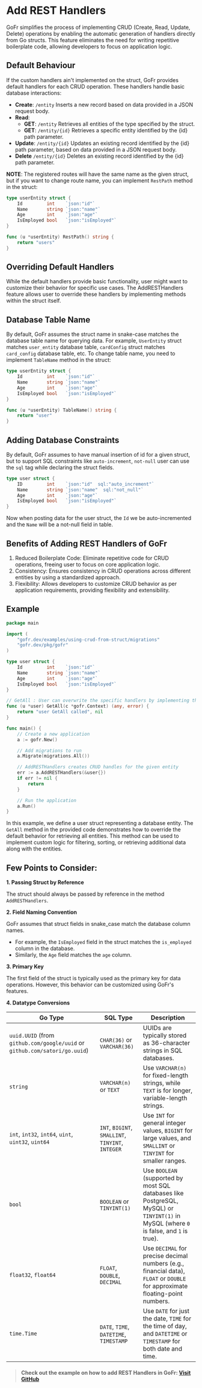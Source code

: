 # Add REST Handlers

GoFr simplifies the process of implementing CRUD (Create, Read, Update, Delete) operations by enabling the automatic generation of handlers directly from Go structs.
This feature eliminates the need for writing repetitive boilerplate code, allowing developers to focus on application logic.

## Default Behaviour

If the custom handlers ain't implemented on the struct, GoFr provides default handlers for each CRUD operation. These handlers handle basic database interactions:

- **Create**: `/entity` Inserts a new record based on data provided in a JSON request body.
- **Read**:
  - **GET**:  `/entity` Retrieves all entities of the type specified by the struct.
  - **GET**:  `/entity/{id}` Retrieves a specific entity identified by the {id} path parameter.
- **Update**: `/entity/{id}` Updates an existing record identified by the {id} path parameter, based on data provided in a JSON request body.
- **Delete**  `/entity/{id}` Deletes an existing record identified by the {id} path parameter.

**NOTE**: The registered routes will have the same name as the given struct, but if you want to change route name, you can implement `RestPath` method in the struct:
```go
type userEntity struct {
	Id         int    `json:"id"`
	Name       string `json:"name"`
	Age        int    `json:"age"`
	IsEmployed bool   `json:"isEmployed"`
}

func (u *userEntity) RestPath() string {
	return "users"
}
```

## Overriding Default Handlers

While the default handlers provide basic functionality, user might want to customize their behavior for specific use cases. 
The AddRESTHandlers feature allows user to override these handlers by implementing methods within the struct itself.

## Database Table Name
By default, GoFr assumes the struct name in snake-case matches the database table name for querying data. For example, `UserEntity` struct matches `user_entity` database table, `cardConfig` struct matches `card_config` database table, etc.
To change table name, you need to implement `TableName` method in the struct:
```go
type userEntity struct {
	Id         int    `json:"id"`
	Name       string `json:"name"`
	Age        int    `json:"age"`
	IsEmployed bool   `json:"isEmployed"`
}

func (u *userEntity) TableName() string {
	return "user"
}
```

## Adding Database Constraints
By default, GoFr assumes to have manual insertion of id for a given struct, but to support SQL constraints like `auto-increment`,
`not-null` user can use the `sql` tag while declaring the struct fields.

```go
type user struct {
	ID         int    `json:"id"  sql:"auto_increment"`
	Name       string `json:"name"  sql:"not_null"`
	Age        int    `json:"age"`
	IsEmployed bool   `json:"isEmployed"`
}
```

Now when posting data for the user struct, the `Id` we be auto-incremented and the `Name` will be a not-null field in table.

## Benefits of Adding REST Handlers of GoFr

1. Reduced Boilerplate Code: Eliminate repetitive code for CRUD operations, freeing user to focus on core application logic.
2. Consistency: Ensures consistency in CRUD operations across different entities by using a standardized approach.
3. Flexibility: Allows developers to customize CRUD behavior as per application requirements, providing flexibility and extensibility.

## Example

```go
package main

import (
	"gofr.dev/examples/using-crud-from-struct/migrations"
	"gofr.dev/pkg/gofr"
)

type user struct {
	Id         int    `json:"id"`
	Name       string `json:"name"`
	Age        int    `json:"age"`
	IsEmployed bool   `json:"isEmployed"`
}

// GetAll : User can overwrite the specific handlers by implementing them like this
func (u *user) GetAll(c *gofr.Context) (any, error) {
	return "user GetAll called", nil
}

func main() {
	// Create a new application
	a := gofr.New()

	// Add migrations to run
	a.Migrate(migrations.All())

	// AddRESTHandlers creates CRUD handles for the given entity
	err := a.AddRESTHandlers(&user{})
	if err != nil {
		return
	}

	// Run the application
	a.Run()
}
```

In this example, we define a user struct representing a database entity. The `GetAll` method in the provided code demonstrates how to override the default behavior for retrieving all entities.
This method can be used to implement custom logic for filtering, sorting, or retrieving additional data along with the entities.


## Few Points to Consider:

**1. Passing Struct by Reference**

The struct should always be passed by reference in the method `AddRESTHandlers`.

**2. Field Naming Convention**

GoFr assumes that struct fields in snake_case match the database column names.

* For example, the `IsEmployed` field in the struct matches the `is_employed` column in the database.
* Similarly, the `Age` field matches the `age` column.

**3. Primary Key**

The first field of the struct is typically used as the primary key for data operations. However, this behavior can be customized using GoFr's features.

**4. Datatype Conversions**

| Go Type | SQL Type | Description |
|---|---|---|
| `uuid.UUID` (from `github.com/google/uuid` or `github.com/satori/go.uuid`) | `CHAR(36)` or `VARCHAR(36)` | UUIDs are typically stored as 36-character strings in SQL databases. |
| `string` | `VARCHAR(n)` or `TEXT` | Use `VARCHAR(n)` for fixed-length strings, while `TEXT` is for longer, variable-length strings. |
| `int`, `int32`, `int64`, `uint`, `uint32`, `uint64` | `INT`, `BIGINT`, `SMALLINT`, `TINYINT`, `INTEGER` | Use `INT` for general integer values, `BIGINT` for large values, and `SMALLINT` or `TINYINT` for smaller ranges. |
| `bool` | `BOOLEAN` or `TINYINT(1)` | Use `BOOLEAN` (supported by most SQL databases like PostgreSQL, MySQL) or `TINYINT(1)` in MySQL (where `0` is false, and `1` is true). |
| `float32`, `float64` | `FLOAT`, `DOUBLE`, `DECIMAL` | Use `DECIMAL` for precise decimal numbers (e.g., financial data), `FLOAT` or `DOUBLE` for approximate floating-point numbers. |
| `time.Time` | `DATE`, `TIME`, `DATETIME`, `TIMESTAMP` | Use `DATE` for just the date, `TIME` for the time of day, and `DATETIME` or `TIMESTAMP` for both date and time. |
> #### Check out the example on how to add REST Handlers in GoFr: [Visit GitHub](https://github.com/gofr-dev/gofr/tree/main/examples/using-add-rest-handlers)